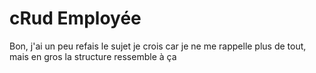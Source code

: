 # cRud Employée

Bon, j'ai un peu refais le sujet je crois car je ne me rappelle plus de tout, mais en gros la structure ressemble à ça
